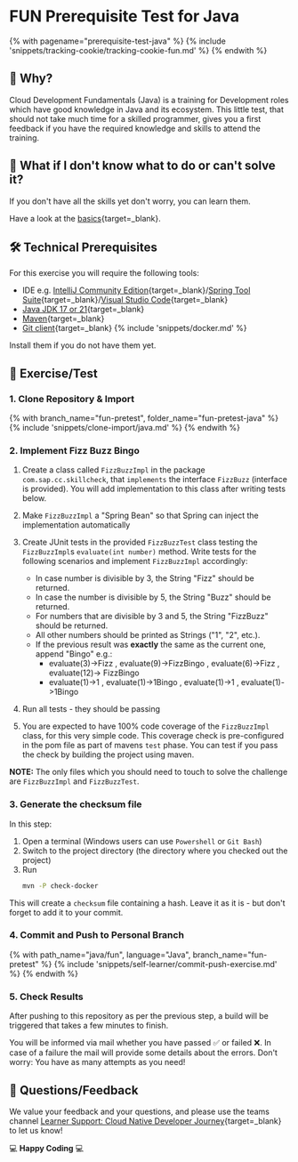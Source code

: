 # FUN Prerequisite Test for Java

<!-- TrackingCookie-->
{% with pagename="prerequisite-test-java" %}
  {% include 'snippets/tracking-cookie/tracking-cookie-fun.md' %}
{% endwith %}

## 🎯 Why?
Cloud Development Fundamentals (Java) is a training for Development roles which have good knowledge in Java and its ecosystem.
This little test, that should not take much time for a skilled programmer, gives you a first feedback if you have the required knowledge and skills to attend the training.

## 🤔 What if I don't know what to do or can't solve it?

If you don't have all the skills yet don't worry, you can learn them.

Have a look at the [basics](../../stack-basics/java/){target=_blank}.

## 🛠️ Technical Prerequisites
For this exercise you will require the following tools:

- IDE e.g. [IntelliJ Community Edition](https://www.jetbrains.com/idea/download/){target=_blank}/[Spring Tool Suite](https://spring.io/tools){target=_blank}/[Visual Studio Code](https://code.visualstudio.com){target=_blank}
- [Java JDK 17 or 21](https://sap.github.io/SapMachine/#download){target=_blank}
- [Maven](https://maven.apache.org/){target=_blank}
- [Git client](https://git-scm.com/book/en/v2/Getting-Started-Installing-Git){target=_blank}
{% include 'snippets/docker.md' %}


Install them if you do not have them yet.

## 📗 Exercise/Test

### 1. Clone Repository & Import

{% with branch_name="fun-pretest", folder_name="fun-pretest-java" %}
{% include 'snippets/clone-import/java.md' %}
{% endwith %}

### 2. Implement Fizz Buzz Bingo
1. Create a class called `FizzBuzzImpl` in the package `com.sap.cc.skillcheck`, that `implements` the interface `FizzBuzz` (interface is provided). You will add implementation to this class after writing tests below.

1. Make `FizzBuzzImpl` a "Spring Bean" so that Spring can inject the implementation automatically

1. Create JUnit tests in the provided `FizzBuzzTest` class testing the `FizzBuzzImpl`s `evaluate(int number)` method. Write tests for the following scenarios and implement `FizzBuzzImpl` accordingly:
    - In case number is divisible by 3, the String "Fizz" should be returned.
    - In case the number is divisible by 5, the String "Buzz" should be returned.
    - For numbers that are divisible by 3 and 5, the String "FizzBuzz" should be returned.
    - All other numbers should be printed as Strings ("1", "2", etc.).
    - If the previous result was **exactly** the same as the current one, append "Bingo" e.g.:
        - evaluate(3)->Fizz , evaluate(9)->FizzBingo , evaluate(6)->Fizz , evaluate(12)-> FizzBingo
        - evaluate(1)->1 , evaluate(1)->1Bingo , evaluate(1)->1 , evaluate(1)->1Bingo

1. Run all tests - they should be passing
1. You are expected to have 100% code coverage of the `FizzBuzzImpl` class, for this very simple code. This coverage check is pre-configured in the pom file as part of mavens `test` phase. You can test if you pass the check by building the project using maven.

**NOTE:** The only files which you should need to touch to solve the challenge are `FizzBuzzImpl` and `FizzBuzzTest`.

### 3. Generate the checksum file

In this step:

1. Open a terminal (Windows users can use `Powershell` or `Git Bash`)
1. Switch to the project directory (the directory where you checked out the project)
1. Run
	```sh
	mvn -P check-docker
	```
This will create a `checksum` file containing a hash. Leave it as it is - but don't forget to add it to your commit.

### 4. Commit and Push to Personal Branch

{% with path_name="java/fun", language="Java", branch_name="fun-pretest" %}
{% include 'snippets/self-learner/commit-push-exercise.md' %}
{% endwith %}


### 5. Check Results

After pushing to this repository as per the previous step, a build will be triggered that takes a few minutes to finish.

You will be informed via mail whether you have passed ✅ or failed ❌. In case of a failure the mail will provide some details about the errors. Don't worry: You have as many attempts as you need!


## 📣 Questions/Feedback
We value your feedback and your questions, and please use the teams channel [Learner Support: Cloud Native Developer Journey](https://teams.microsoft.com/l/team/19%3a0637dnZuwlGuuRXIm95UmDW1-DxvfNDqi4cLdYkA2Ho1%40thread.tacv2/conversations?groupId=6968a57a-9594-40de-b91c-d6b197057d01&tenantId=42f7676c-f455-423c-82f6-dc2d99791af7){target=_blank} to let us know!

💻 **Happy Coding** 💻
